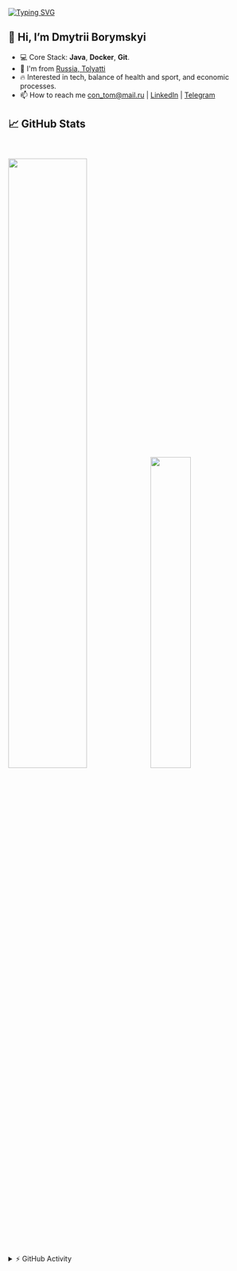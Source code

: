 [![Typing SVG](https://readme-typing-svg.herokuapp.com/?lines=Welcome+To+Artem+GitHub+Profile!&color=7EEAF4)](https://git.io/typing-svg)

## 👋 Hi, I’m Dmytrii Borymskyi
- 💻 Core Stack: **Java**, **Docker**, **Git**.
- 📍 I'm from <a href="https://www.google.com/maps/place/Toliatty/@53.5228318,49.2872736,14z/data=!3m1!4b1" target="_blank">Russia, Tolyatti</a> 
- 🔥 Interested in tech, balance of health and sport, and economic processes.
- 📫 How to reach me con_tom@mail.ru | [LinkedIn](https://www.linkedin.com/in/borymskyi/) | [Telegram](https://t.me/artxx_rom)

## 📈 GitHub Stats

<br>
<p>
  <img width="56%" src="https://github-readme-stats.vercel.app/api?username=Mart1z1&count_private=true&show_icons=true&theme=radical&hide_border=true&hide_title=true" />
  <img width="40%" src="https://github-readme-stats.vercel.app/api/top-langs/?username=Mart1z1&layout=compact&langs_count=10&hide_border=true&theme=radical&hide=sass,makefile,shell,mustache" />
</p>

<details>
  <summary> ⚡ GitHub Activity</summary>
  <a href="https://github.com/ashutosh00710/github-readme-activity-graph"><img alt="Artem Activity Graph" src="https://denvercoder1-activity-graph.herokuapp.com/graph/?username=Mart1z1i&bg_color=151222&color=F8D866&line=7EEAF4&point=FFFFFF&hide_border=true" /></a>
</details>
